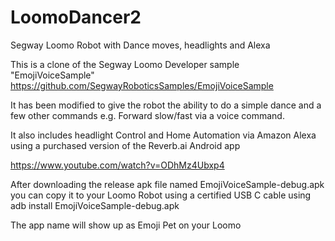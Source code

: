 # LoomoDancer2
Segway Loomo Robot with Dance moves, headlights and Alexa

This is a clone of the Segway Loomo Developer sample "EmojiVoiceSample" https://github.com/SegwayRoboticsSamples/EmojiVoiceSample

It has been modified to give the robot the ability to do a simple dance and a few other commands e.g. Forward slow/fast via a voice command.

It also includes headlight Control and Home Automation via Amazon Alexa using a purchased version of the Reverb.ai Android app

https://www.youtube.com/watch?v=ODhMz4Ubxp4

After downloading the release apk file named EmojiVoiceSample-debug.apk you can copy it to your Loomo Robot using a certified USB C cable using adb install EmojiVoiceSample-debug.apk

The app name will show up as Emoji Pet on your Loomo

